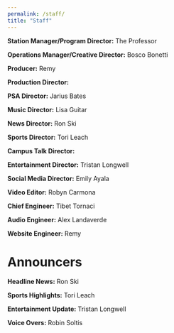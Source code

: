 ```yaml
---
permalink: /staff/
title: "Staff"
---
```


**Station Manager/Program Director:** The Professor

**Operations Manager/Creative Director:** Bosco Bonetti

**Producer:** Remy

**Production Director:**

**PSA Director:** Jarius Bates

**Music Director:** Lisa Guitar

**News Director:** Ron Ski

**Sports Director:** Tori Leach

**Campus Talk Director:**

**Entertainment Director:** Tristan Longwell

**Social Media Director:** Emily Ayala

**Video Editor:** Robyn Carmona

**Chief Engineer:** Tibet Tornaci

**Audio Engineer:** Alex Landaverde

**Website Engineer:** Remy

# Announcers

**Headline News:** Ron Ski

**Sports Highlights:** Tori Leach

**Entertainment Update:** Tristan Longwell

**Voice Overs:** Robin Soltis
